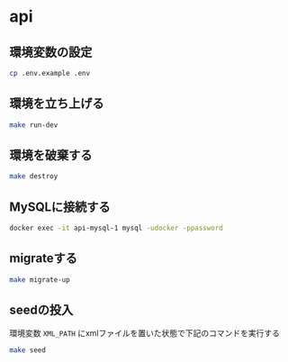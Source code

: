 # api

## 環境変数の設定

```sh
cp .env.example .env
```

## 環境を立ち上げる

```sh
make run-dev
```

## 環境を破棄する

```sh
make destroy
```

## MySQLに接続する

```sh
docker exec -it api-mysql-1 mysql -udocker -ppassword
```

## migrateする

```sh
make migrate-up
```

## seedの投入

環境変数 `XML_PATH` にxmlファイルを置いた状態で下記のコマンドを実行する

```sh
make seed
```
